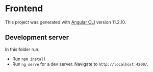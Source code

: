 # Frontend

This project was generated with [Angular CLI](https://github.com/angular/angular-cli) version 11.2.10.

## Development server

In this folder run:
- Run `npm install`
- Run `ng serve` for a dev server. Navigate to `http://localhost:4200/`. 
